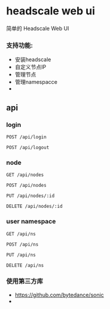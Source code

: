 # headscale web ui

简单的 Headscale Web UI

### 支持功能:

- 安装headscale
- 自定义节点IP
- 管理节点
- 管理namespacce
- 

## api

### login

`POST /api/login`

`POST /api/logout`

### node

`GET /api/nodes`

`POST /api/nodes`

`PUT /api/nodes/:id`

`DELETE /api/nodes/:id`

### user namespace

`GET /api/ns`

`POST /api/ns`

`PUT /api/ns`

`DELETE /api/ns`

### 使用第三方库

- https://github.com/bytedance/sonic
- 